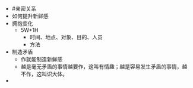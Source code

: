 - #亲密关系
- 如何提升新鲜感
- 拥抱变化
	- 5W+1H
		- 时间、地点、对象、目的、人员
		- 方法
- 制造矛盾
	- 作就能制造新鲜感
	- 越是毫无矛盾的事情越要作，这叫有情趣；越是容易发生矛盾的事情，越不作，这叫识大体。
-